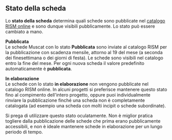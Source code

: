 ## Stato della scheda

Lo **stato della scheda** determina quali schede sono pubblicate nel [catalogo RISM online](https://opac.rism.info/index.php?id=4) e sono dunque visibili pubblicamente. Lo stato può essere cambiato a mano.

**Pubblicata**  
Le schede Muscat con lo stato **Pubblicata** sono inviate al catalogo RISM per la pubblicazione con scadenza mensile, attorno al 19 del mese (a seconda dei finesettimana o dei giorni di festa). Le schede sono visibili nel catalogo entro la fine del mese. Per ogni nuova scheda il valore predefinito automaticamente è  **pubblicata**.

**In elaborazione**  
Le schede con lo stato **in elaborazione** non vengono pubblicate nel catalogo RISM online. In alcuni progetti si preferisce mantenere questo stato fino al compimento dell'intero progetto, oppure puoi individualmente rinviare la pubblicazione finché una scheda non è completamente catalogata (ad esempio una scheda con molti incipit o schede subordinate).

Si prega di utilizzare questo stato oculatamente. Non è miglior pratica togliere dalla pubblicazione delle schede che prima erano pubblicamente accessibili, e non è ideale mantenere schede in elaborazione per un lungo periodo di tempo.
